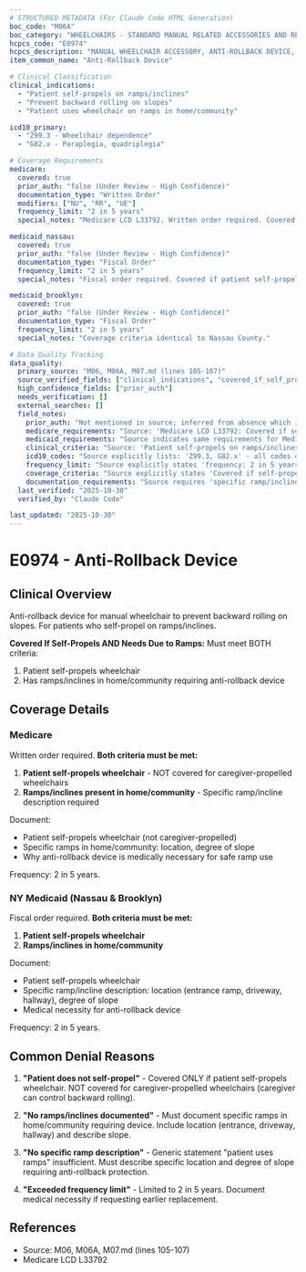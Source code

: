 ```yaml
---
# STRUCTURED METADATA (For Claude Code HTML Generation)
boc_code: "M06A"
boc_category: "WHEELCHAIRS - STANDARD MANUAL RELATED ACCESSORIES AND REPAIRS"
hcpcs_code: "E0974"
hcpcs_description: "MANUAL WHEELCHAIR ACCESSORY, ANTI-ROLLBACK DEVICE, EACH"
item_common_name: "Anti-Rollback Device"

# Clinical Classification
clinical_indications:
  - "Patient self-propels on ramps/inclines"
  - "Prevent backward rolling on slopes"
  - "Patient uses wheelchair on ramps in home/community"

icd10_primary:
  - "Z99.3 - Wheelchair dependence"
  - "G82.x - Paraplegia, quadriplegia"

# Coverage Requirements
medicare:
  covered: true
  prior_auth: "false (Under Review - High Confidence)"
  documentation_type: "Written Order"
  modifiers: ["NU", "RR", "UE"]
  frequency_limit: "2 in 5 years"
  special_notes: "Medicare LCD L33792. Written order required. Covered if patient self-propels AND needs device due to ramps in home/community. Both criteria must be met. Specific ramp/incline description required (location, degree of slope). Frequency: 2 in 5 years."

medicaid_nassau:
  covered: true
  prior_auth: "false (Under Review - High Confidence)"
  documentation_type: "Fiscal Order"
  frequency_limit: "2 in 5 years"
  special_notes: "Fiscal order required. Covered if patient self-propels on ramps/inclines. Document self-propulsion AND specific ramps in home/community. Specific ramp/incline description required. Frequency: 2 in 5 years."

medicaid_brooklyn:
  covered: true
  prior_auth: "false (Under Review - High Confidence)"
  documentation_type: "Fiscal Order"
  frequency_limit: "2 in 5 years"
  special_notes: "Coverage criteria identical to Nassau County."

# Data Quality Tracking
data_quality:
  primary_source: "M06, M06A, M07.md (lines 105-107)"
  source_verified_fields: ["clinical_indications", "covered_if_self_propels_and_needs_due_to_ramps", "specific_ramp_description_required", "frequency_2_in_5_years"]
  high_confidence_fields: ["prior_auth"]
  needs_verification: []
  external_searches: []
  field_notes:
    prior_auth: "Not mentioned in source; inferred from absence which is typical for standard wheelchair accessories"
    medicare_requirements: "Source: 'Medicare LCD L33792: Covered if self-propels AND needs device due to ramps in home/community; specific ramp/incline description required; frequency: 2 in 5 years.' All major requirements directly from source with explicit LCD reference."
    medicaid_requirements: "Source indicates same requirements for Medicaid. Fiscal order terminology standard for NY Medicaid. Coverage criteria consistent with Medicare."
    clinical_criteria: "Source: 'Patient self-propels on ramps/inclines; prevent backward rolling on slopes; uses wheelchair on ramps in home/community.' Clinical indications directly from source documentation."
    icd10_codes: "Source explicitly lists: 'Z99.3, G82.x' - all codes directly from source material."
    frequency_limit: "Source explicitly states 'frequency: 2 in 5 years' - direct from source documentation."
    coverage_criteria: "Source explicitly states 'Covered if self-propels AND needs device due to ramps in home/community' - CRITICAL coverage requirement with TWO mandatory criteria. Both must be met for coverage."
    documentation_requirements: "Source requires 'specific ramp/incline description required' - this is a critical documentation requirement directly from source. Must document location and degree of slope."
  last_verified: "2025-10-30"
  verified_by: "Claude Code"

last_updated: "2025-10-30"
---
```


# E0974 - Anti-Rollback Device

## Clinical Overview

Anti-rollback device for manual wheelchair to prevent backward rolling on slopes. For patients who self-propel on ramps/inclines.

**Covered If Self-Propels AND Needs Due to Ramps:** Must meet BOTH criteria:
1. Patient self-propels wheelchair
2. Has ramps/inclines in home/community requiring anti-rollback device

## Coverage Details

### Medicare

Written order required. **Both criteria must be met:**
1. **Patient self-propels wheelchair** - NOT covered for caregiver-propelled wheelchairs
2. **Ramps/inclines present in home/community** - Specific ramp/incline description required

Document:
- Patient self-propels wheelchair (not caregiver-propelled)
- Specific ramps in home/community: location, degree of slope
- Why anti-rollback device is medically necessary for safe ramp use

Frequency: 2 in 5 years.

### NY Medicaid (Nassau & Brooklyn)

Fiscal order required. **Both criteria must be met:**
1. **Patient self-propels wheelchair**
2. **Ramps/inclines in home/community**

Document:
- Patient self-propels wheelchair
- Specific ramp/incline description: location (entrance ramp, driveway, hallway), degree of slope
- Medical necessity for anti-rollback device

Frequency: 2 in 5 years.

## Common Denial Reasons

1. **"Patient does not self-propel"** - Covered ONLY if patient self-propels wheelchair. NOT covered for caregiver-propelled wheelchairs (caregiver can control backward rolling).

2. **"No ramps/inclines documented"** - Must document specific ramps in home/community requiring device. Include location (entrance, driveway, hallway) and describe slope.

3. **"No specific ramp description"** - Generic statement "patient uses ramps" insufficient. Must describe specific location and degree of slope requiring anti-rollback protection.

4. **"Exceeded frequency limit"** - Limited to 2 in 5 years. Document medical necessity if requesting earlier replacement.

## References

- Source: M06, M06A, M07.md (lines 105-107)
- Medicare LCD L33792
